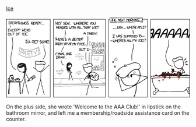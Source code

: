 [Ice](https://xkcd.com/914)

![Ice](./random_comic.png)

On the plus side, she wrote 'Welcome to the AAA Club!' in lipstick on the bathroom mirror, and left me a membership/roadside assistance card on the counter.

